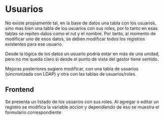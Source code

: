 
# Usuarios

No existe propiamente tal, en la base de datos una tabla con los usuarios, sino mas bien una tabla de los usuarios con sus roles, por lo tanto en esas tablas se repiten datos como el rut y el nombre. Por tanto, al momento de modificar uno de esos datos, se deben modificar todos los registros existentes para ese usuario.

Desde la lógica de los datos un usuario podría estar en más de una unidad, pero no me queda claro si desde el punto de vista del gestor tiene sentido.


Mejoras posteriores sugiero modificar, con una tabla de usuarios (sincronizada con LDAP) y otra con las tablas de usuarios/roles.

## Frontend

Se presenta un listado de los usuarios con sus roles. Al agregar o editar un registro se modifica la variable *accion* y dependiendo de eso se muestra el formulario correspondiente


